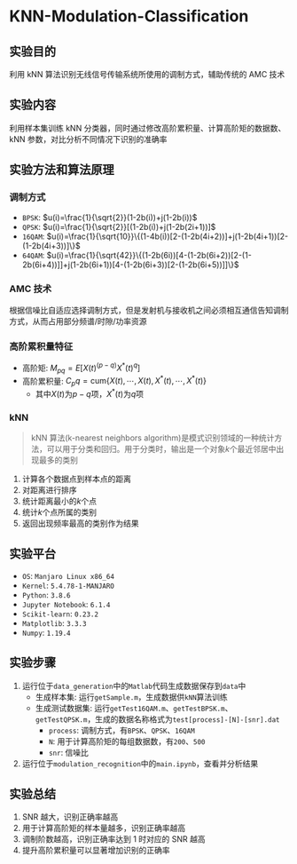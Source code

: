 # KNN-Modulation-Classification

## 实验目的

利用 kNN 算法识别无线信号传输系统所使用的调制方式，辅助传统的 AMC 技术

## 实验内容

利用样本集训练 kNN 分类器，同时通过修改高阶累积量、计算高阶矩的数据数、kNN 参数，对比分析不同情况下识别的准确率

## 实验方法和算法原理

### 调制方式

- `BPSK`: $u(i)=\frac{1}{\sqrt{2}}(1-2b(i))+j(1-2b(i))$
- `QPSK`: $u(i)=\frac{1}{\sqrt{2}}[(1-2b(i))+j(1-2b(2i+1))]$
- `16QAM`: $u(i)=\frac{1}{\sqrt{10}}\{(1-4b(i))[2-(1-2b(4i+2))]+j(1-2b(4i+1))[2-(1-2b(4i+3))]\}$
- `64QAM`: $u(i)=\frac{1}{\sqrt{42}}\{(1-2b(6i))[4-(1-2b(6i+2))[2-(1-2b(6i+4))]]+j(1-2b(6i+1))[4-(1-2b(6i+3))[2-(1-2b(6i+5))]]\}$

### AMC 技术

根据信噪比自适应选择调制方式，但是发射机与接收机之间必须相互通信告知调制方式，从而占用部分频谱/时隙/功率资源

### 高阶累积量特征

- 高阶矩: $M_{pq}=E[X(t)^{(p-q)}X^*(t)^q]$
- 高阶累积量: $C_pq=\mathrm{cum}\{X(t),\cdots,X(t),X^*(t),\cdots,X^*(t)\}$
  - 其中$X(t)$为$p-q$项，$X^*(t)$为$q$项

### kNN

> kNN 算法(k-nearest neighbors algorithm)是模式识别领域的一种统计方法，可以用于分类和回归。用于分类时，输出是一个对象$k$个最近邻居中出现最多的类别

1. 计算各个数据点到样本点的距离
2. 对距离进行排序
3. 统计距离最小的$k$个点
4. 统计$k$个点所属的类别
5. 返回出现频率最高的类别作为结果

## 实验平台

- `OS`: `Manjaro Linux x86_64`
- `Kernel`: `5.4.78-1-MANJARO`
- `Python`: `3.8.6`
- `Jupyter Notebook`: `6.1.4`
- `Scikit-learn`: `0.23.2`
- `Matplotlib`: `3.3.3`
- `Numpy`: `1.19.4`

## 实验步骤

1. 运行位于`data_generation`中的`Matlab`代码生成数据保存到`data`中
   - 生成样本集: 运行`getSample.m`，生成数据供`kNN`算法训练
   - 生成测试数据集: 运行`getTest16QAM.m`、`getTestBPSK.m`、`getTestQPSK.m`，生成的数据名称格式为`test[process]-[N]-[snr].dat`
     - `process`: 调制方式，有`BPSK`、`QPSK`、`16QAM`
     - `N`: 用于计算高阶矩的每组数据数，有`200`、`500`
     - `snr`: 信噪比
2. 运行位于`modulation_recognition`中的`main.ipynb`，查看并分析结果

## 实验总结

1. SNR 越大，识别正确率越高
2. 用于计算高阶矩的样本量越多，识别正确率越高
3. 调制阶数越高，识别正确率达到 1 时对应的 SNR 越高
4. 提升高阶累积量可以显著增加识别的正确率
